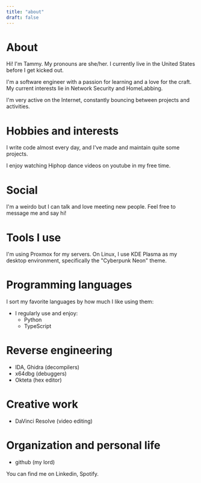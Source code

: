 ```yaml
---
title: "about"
draft: false
---
```

# About

Hi! I'm Tammy. My pronouns are she/her. I currently live in the United States before I get kicked out. 

I'm a software engineer with a passion for learning and a love for the craft. My current interests lie in Network Security and HomeLabbing. 

I'm very active on the Internet, constantly bouncing between projects and activities. 

# Hobbies and interests

I write code almost every day, and I've made and maintain quite some projects. 

I enjoy watching Hiphop dance videos on youtube in my free time. 

# Social
I'm a weirdo but I can talk and love meeting new people.
Feel free to message me and say hi! 

# Tools I use
I'm using Proxmox for my servers. On Linux, I use KDE Plasma as my desktop environment, specifically the "Cyberpunk Neon" theme. 

# Programming languages

I sort my favorite languages by how much I like using them:
- I regularly use and enjoy:
    - Python
    - TypeScript

# Reverse engineering
* IDA, Ghidra (decompilers)
* x64dbg (debuggers)
* Okteta (hex editor)

# Creative work
* DaVinci Resolve (video editing)

# Organization and personal life
* github (my lord)

You can find me on Linkedin, Spotify. 


